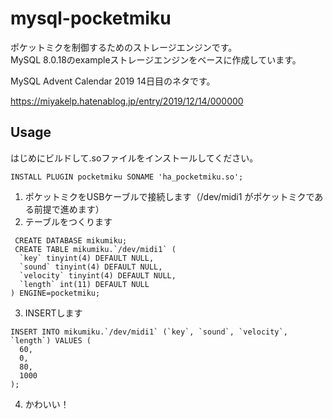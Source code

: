# mysql-pocketmiku

ポケットミクを制御するためのストレージエンジンです。  
MySQL 8.0.18のexampleストレージエンジンをベースに作成しています。  

MySQL Advent Calendar 2019 14日目のネタです。

https://miyakelp.hatenablog.jp/entry/2019/12/14/000000

## Usage

はじめにビルドして.soファイルをインストールしてください。

```mysql
INSTALL PLUGIN pocketmiku SONAME 'ha_pocketmiku.so';
```


1. ポケットミクをUSBケーブルで接続します（/dev/midi1 がポケットミクである前提で進めます）
2. テーブルをつくります
```mysql
 CREATE DATABASE mikumiku;
 CREATE TABLE mikumiku.`/dev/midi1` (
  `key` tinyint(4) DEFAULT NULL,
  `sound` tinyint(4) DEFAULT NULL,
  `velocity` tinyint(4) DEFAULT NULL,
  `length` int(11) DEFAULT NULL
) ENGINE=pocketmiku;
```
3. INSERTします
```mysql
INSERT INTO mikumiku.`/dev/midi1` (`key`, `sound`, `velocity`, `length`) VALUES (
  60,
  0,
  80,
  1000
);
```
4. かわいい！


